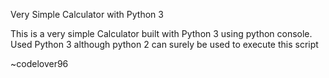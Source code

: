 Very Simple Calculator with Python 3

This is a very simple Calculator built with Python 3 using python console.
Used Python 3 although python 2 can surely be used to execute this script


~codelover96
